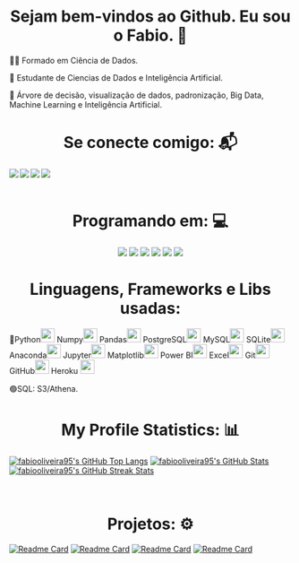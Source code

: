 <h1 align="center"> Sejam bem-vindos ao Github. Eu sou o Fabio. 🚀</h1>

🧑‍🎓 Formado em Ciência de Dados.

📖 Estudante de Ciencias de Dados e Inteligência Artificial.

📖 Árvore de decisão, visualização de dados, padronização, Big Data, Machine Learning e Inteligência Artificial.
</br>

<h1 align="center">Se conecte comigo: 📬</h1>
<div>
    <a href="https://www.linkedin.com/in/fabio-oliveira-araujo-cientista/" target="_blank"><img align="left" src="https://img.shields.io/badge/LinkedIn-%230077B5?style=for-the-badge&logo=linkedin&logoColor=white" target="_blank"></a>
    <a href = "mailto:harlei.fabiooliveira067@gmail.com"><img align="left" src="https://img.shields.io/badge/Gmail-D14836?style=for-the-badge&logo=gmail&logoColor=red"></a>
    <a href = "mailto:fabiooliveira0067@hotmail.com"><img align="left" src="https://img.shields.io/badge/Microsoft_Outlook-0078D4?style=for-the-badge&logo=microsoft-outlook&logoColor=white"></a>
    <a href = "https://github.com/fabiooliveira95"><img align="left" src="https://img.shields.io/badge/GitHub-323232?style=for-the-badge&logo=github&logoColor=black"></a>
</div>
</br>
</br>

<h1 align="center">Programando em: 💻</h1>
<p align="center">
    <img src="https://img.shields.io/badge/Made%20for-VSCode-1f425f.svg">
    <img src="https://img.shields.io/badge/JetBrains-blueviolet.svg">
    <img src="https://img.shields.io/badge/Made%20with-Jupyter-orange?style=for-the-badge&logo=Jupyter">
    <img src="https://img.shields.io/badge/IntelliJ_IDEA-000000.svg?style=for-the-badge&logo=intellij-idea&logoColor=white" />
    <img src="https://img.shields.io/badge/Eclipse-2C2255?style=for-the-badge&logo=eclipse&logoColor=white" />
    <img src= "https://img.shields.io/badge/Colab-F9AB00?style=for-the-badge&logo=googlecolab&color=525252" />
</p>

<p>
<h1 align="center"> Linguagens, Frameworks e Libs usadas: </h1>
</p>

🔵Python<img height="25" width="25" src="https://cdn.jsdelivr.net/gh/devicons/devicon/icons/python/python-original-wordmark.svg">
Numpy<img height="25" width="25" src="https://cdn.jsdelivr.net/gh/devicons/devicon/icons/numpy/numpy-original.svg">
Pandas<img height="25" width="25" src="https://cdn.jsdelivr.net/gh/devicons/devicon/icons/pandas/pandas-original.svg">
PostgreSQL<img height="25" width="25" src="https://cdn.jsdelivr.net/gh/devicons/devicon/icons/postgresql/postgresql-original.svg">
MySQL<img height="25" width="25" src="https://cdn.jsdelivr.net/gh/devicons/devicon/icons/mysql/mysql-original.svg">
SQLite<img height="25" width="25" src="https://cdn.jsdelivr.net/gh/devicons/devicon/icons/sqlite/sqlite-original.svg">
Anaconda<img height="25" width="25" src="https://cdn.jsdelivr.net/gh/devicons/devicon/icons/anaconda/anaconda-original-wordmark.svg">
Jupyter<img height="25" width="25" src="https://cdn.jsdelivr.net/gh/devicons/devicon/icons/jupyter/jupyter-original-wordmark.svg">
Matplotlib<img height="25" width="25" src="https://cdn.jsdelivr.net/gh/devicons/devicon/icons/matplotlib/matplotlib-original.svg">
Power BI<img height="25" width="25" src="https://upload.wikimedia.org/wikipedia/commons/c/cf/New_Power_BI_Logo.svg">
Excel<img height="25" width="25" src="https://cdn.jsdelivr.net/gh/devicons/devicon/icons/microsoftsqlserver/microsoftsqlserver-plain.svg">
Git<img height="25" width="25" src="https://cdn.jsdelivr.net/gh/devicons/devicon/icons/git/git-original.svg">
GitHub<img height="25" width="25" src="https://cdn.jsdelivr.net/gh/devicons/devicon/icons/github/github-original.svg">
Heroku <img height="25" width="25" src="https://cdn.jsdelivr.net/gh/devicons/devicon/icons/heroku/heroku-original-wordmark.svg">


🟢SQL: S3/Athena.
<h1 align="center">My Profile Statistics: 📊</h1>
<p align="left">
    <a href="https://github.com/fabiooliveira95?tab=repositories"><img src="https://github-readme-stats.vercel.app/api/top-langs/?username=fabiooliveira95&theme=tokyonight" alt="fabiooliveira95's GitHub Top Langs"/></a>
    <a href="https://github.com/fabiooliveira95"><img src="https://github-readme-stats.vercel.app/api?username=fabiooliveira95&theme=tokyonight&count_private=true&include_all_commits=true" alt="fabiooliveira95's GitHub Stats"/></a>
    <a href="https://github.com/fabiooliveira95"><img src="https://github-readme-streak-stats.herokuapp.com/?user=fabiooliveira95&theme=tokyonight&hide_border=false&stroke=0000" alt="fabiooliveira95's GitHub Streak Stats"/></a>
</p>
</br>

<h1 align="center">Projetos: ⚙️</h1>

[![Readme Card](https://github-readme-stats.vercel.app/api/pin/?username=fabiooliveira95&repo=Streamlit&theme=tokyonight)](https://github.com/fabiooliveira95/Streamlit)
[![Readme Card](https://github-readme-stats.vercel.app/api/pin/?username=fabiooliveira95&repo=DataScience-Ebac&theme=gruvbox)](https://github.com/fabiooliveira95/DataScience-Ebac)
[![Readme Card](https://github-readme-stats.vercel.app/api/pin/?username=fabiooliveira95&repo=Regressao-Logistica&theme=gruvbox)](https://github.com/fabiooliveira95/Regressao-Logistica)
[![Readme Card](https://github-readme-stats.vercel.app/api/pin/?username=fabiooliveira95&repo=Previsao-de-Renda&theme=synthwave)](https://github.com/fabiooliveira95/Previsao-de-Renda)
